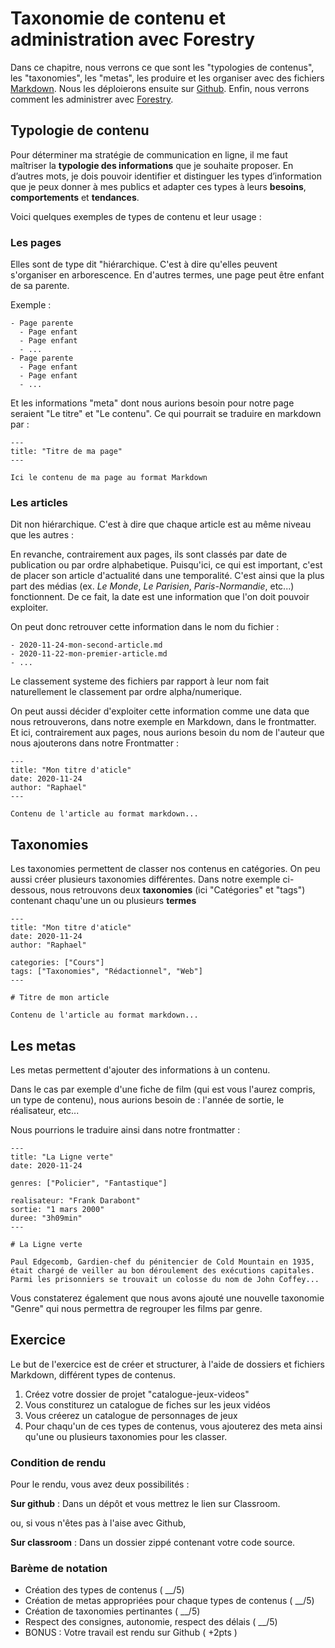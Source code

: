 # Taxonomie de contenu et administration avec Forestry

Dans ce chapitre, nous verrons ce que sont les "typologies de contenus", les "taxonomies", les "metas", les produire et les organiser avec des fichiers [Markdown](https://fr.wikipedia.org/wiki/Markdown). Nous les déploierons ensuite sur [Github](https://github.com/). Enfin, nous verrons comment les administrer avec [Forestry](https://forestry.io).

## Typologie de contenu

Pour déterminer ma stratégie de communication en ligne, il me faut maîtriser la **typologie des informations** que je souhaite proposer. En d’autres mots, je dois pouvoir identifier et distinguer les types d’information que je peux donner à mes publics et adapter ces types à leurs **besoins**, **comportements** et **tendances**.

Voici quelques exemples de types de contenu et leur usage :

### Les pages

Elles sont de type dit "hiérarchique. C'est à dire qu'elles peuvent s'organiser en arborescence. En d'autres termes, une page peut être enfant de sa parente.

Exemple :

```
- Page parente
  - Page enfant
  - Page enfant
  - ...
- Page parente
  - Page enfant
  - Page enfant
  - ...
```

Et les informations "meta" dont nous aurions besoin pour notre page seraient "Le titre" et "Le contenu". Ce qui pourrait se traduire en markdown par :

```
---
title: "Titre de ma page"
---

Ici le contenu de ma page au format Markdown
```

### Les articles

Dit non hiérarchique. C'est à dire que chaque article est au même niveau que les autres :

En revanche, contrairement aux pages, ils sont classés par date de publication ou par ordre alphabetique. Puisqu'ici, ce qui est important, c'est de placer son article d'actualité dans une temporalité. C'est ainsi que la plus part des médias (ex. *Le Monde*, *Le Parisien*, *Paris-Normandie*, etc...) fonctionnent. De ce fait, la date est une information que l'on doit pouvoir exploiter.

On peut donc retrouver cette information dans le nom du fichier :

```
- 2020-11-24-mon-second-article.md
- 2020-11-22-mon-premier-article.md
- ...
```

Le classement systeme des fichiers par rapport à leur nom fait naturellement le classement par ordre alpha/numerique.

On peut aussi décider d'exploiter cette information comme une data que nous retrouverons, dans notre exemple en Markdown, dans le frontmatter. Et ici, contrairement aux pages, nous aurions besoin du nom de l'auteur que nous ajouterons dans notre Frontmatter :

```
---
title: "Mon titre d'aticle"
date: 2020-11-24
author: "Raphael"
---

Contenu de l'article au format markdown...
```

## Taxonomies

Les taxonomies permettent de classer nos contenus en catégories. On peu aussi créer plusieurs taxonomies différentes. Dans notre exemple ci-dessous, nous retrouvons deux **taxonomies** (ici "Catégories" et "tags") contenant chaqu'une un ou plusieurs **termes**

```
---
title: "Mon titre d'aticle"
date: 2020-11-24
author: "Raphael"

categories: ["Cours"]
tags: ["Taxonomies", "Rédactionnel", "Web"]
---

# Titre de mon article

Contenu de l'article au format markdown...
```

## Les metas

Les metas permettent d'ajouter des informations à un contenu.

Dans le cas par exemple d'une fiche de film (qui est vous l'aurez compris, un type de contenu), nous aurions besoin de : l'année de sortie, le réalisateur, etc...

Nous pourrions le traduire ainsi dans notre frontmatter :

```
---
title: "La Ligne verte"
date: 2020-11-24

genres: ["Policier", "Fantastique"]

realisateur: "Frank Darabont"
sortie: "1 mars 2000"
duree: "3h09min"
---

# La Ligne verte

Paul Edgecomb, Gardien-chef du pénitencier de Cold Mountain en 1935, était chargé de veiller au bon déroulement des exécutions capitales. Parmi les prisonniers se trouvait un colosse du nom de John Coffey...
```

Vous constaterez également que nous avons ajouté une nouvelle taxonomie "Genre" qui nous permettra de regrouper les films par genre.


## Exercice

Le but de l'exercice est de créer et structurer, à l'aide de dossiers et fichiers Markdown, différent types de contenus.

  1. Créez votre dossier de projet "catalogue-jeux-videos"
  2. Vous constiturez un catalogue de fiches sur les jeux vidéos
  3. Vous créerez un catalogue de personnages de jeux
  4. Pour chaqu'un de ces types de contenus, vous ajouterez des meta ainsi qu'une ou plusieurs taxonomies pour les classer.


### Condition de rendu

Pour le rendu, vous avez deux possibilités :

**Sur github** : Dans un dépôt et vous mettrez le lien sur Classroom.

ou, si vous n'êtes pas à l'aise avec Github,

**Sur classroom** : Dans un dossier zippé contenant votre code source.

### Barème de notation

 - Création des types de contenus ( __/5)
 - Création de metas appropriées pour chaque types de contenus ( __/5)
 - Création de taxonomies pertinantes ( __/5)
 - Respect des consignes, autonomie, respect des délais ( __/5)
 - BONUS : Votre travail est rendu sur Github ( +2pts )
